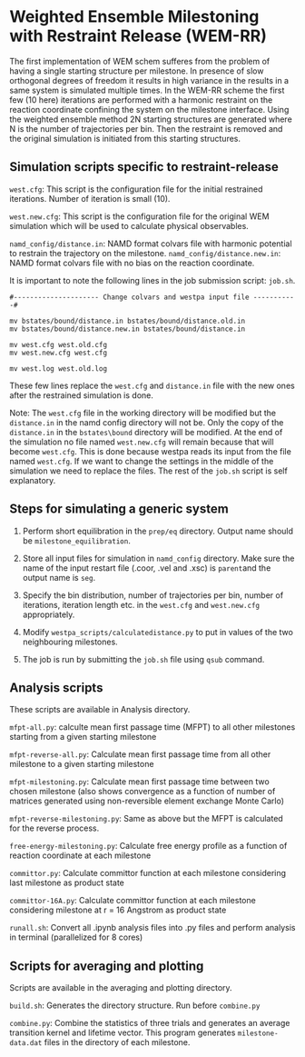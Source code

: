 # Weighted Ensemble Milestoning with Restraint Release (WEM-RR)

The first implementation of WEM schem sufferes from the problem of having a single starting structure per milestone. In presence of slow orthogonal degrees of freedom it results in high variance in the results in a same system is simulated multiple times. In the WEM-RR scheme the first few (10 here) iterations are performed with a harmonic restraint on the reaction coordinate confining the system on the milestone interface. Using the weighted ensemble method 2N starting structures are generated where N is the number of trajectories per bin. Then the restraint is removed and the original simulation is initiated from this starting structures. 

## Simulation scripts specific to restraint-release

```west.cfg```: This script is the configuration file for the initial restrained iterations. Number of iteration is small (10).

```west.new.cfg```: This script is the configuration file for the original WEM simulation which will be used to calculate physical observables.

```namd_config/distance.in```: NAMD format colvars file with harmonic potential to restrain the trajectory on the milestone.
```namd_config/distance.new.in```: NAMD format colvars file with no bias on the reaction coordinate. 

It is important to note the following lines in the job submission script: ```job.sh```.
```
#--------------------- Change colvars and westpa input file -----------#

mv bstates/bound/distance.in bstates/bound/distance.old.in
mv bstates/bound/distance.new.in bstates/bound/distance.in

mv west.cfg west.old.cfg
mv west.new.cfg west.cfg

mv west.log west.old.log
```
These few lines replace the ```west.cfg``` and ```distance.in``` file with the new ones after the restrained simulation is done. 

Note: The ```west.cfg``` file in the working directory will be modified but the ```distance.in``` in the namd config directory will not be. Only the copy of the ```distance.in``` in the ```bstates\bound``` directory will be modified. At the end of the simulation no file named ```west.new.cfg``` will remain because that will become ```west.cfg```. This is done because westpa reads its input from the file named ```west.cfg```. If we want to change the settings in the middle of the simulation we need to replace the files. The rest of the ```job.sh``` script is self explanatory.

## Steps for simulating a generic system

1) Perform short equilibration in the ```prep/eq``` directory. Output name should be ```milestone_equilibration```.

2) Store all input files for simulation in ```namd_config``` directory. Make sure the name of the input restart file (.coor, .vel and .xsc) is ```parent```and the output name is ```seg```.

3) Specify the bin distribution, number of trajectories per bin, number of iterations, iteration length etc. in the ```west.cfg``` and ```west.new.cfg``` appropriately.

4) Modify ```westpa_scripts/calculatedistance.py``` to put in values of the two neighbouring milestones.

5) The job is run by submitting the ```job.sh``` file using ```qsub``` command.


## Analysis scripts

These scripts are available in Analysis directory.

```mfpt-all.py```: calculte mean first passage time (MFPT) to all other milestones starting from a given starting milestone

```mfpt-reverse-all.py```: Calculate mean first passage time from all other milestone to a given starting milestone

```mfpt-milestoning.py```: Calculate mean first passage time between two chosen milestone (also shows convergence as a function of number of matrices generated using non-reversible element exchange Monte Carlo)

```mfpt-reverse-milestoning.py```: Same as above but the MFPT is calculated for the reverse process.

```free-energy-milestoning.py```: Calculate free energy profile as a function of reaction coordinate at each milestone

```committor.py```: Calculate committor function at each milestone considering last milestone as product state

```committor-16A.py```: Calculate committor function at each milestone considering milestone at r = 16 Angstrom as product state

```runall.sh```: Convert all .ipynb analysis files into .py files and perform analysis in terminal (parallelized for 8 cores)

## Scripts for averaging and plotting

Scripts are available in the averaging and plotting directory.

```build.sh```: Generates the directory structure. Run before ```combine.py```

```combine.py```: Combine the statistics of three trials and generates an average transition kernel and lifetime vector. This program generates ```milestone-data.dat``` files in the directory of each milestone.




